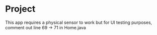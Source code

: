 # Project
 This app requires a physical sensor to work but for UI testing purposes, comment out line 69 -> 71 in Home.java 
